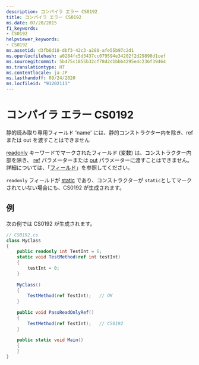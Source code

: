 ```yaml
---
description: コンパイラ エラー CS0192
title: コンパイラ エラー CS0192
ms.date: 07/20/2015
f1_keywords:
- CS0192
helpviewer_keywords:
- CS0192
ms.assetid: d3fb6d18-dbf3-42c3-a280-afe55b97c2d1
ms.openlocfilehash: a0284fc5d3437cc079594e34202f2d29898d1cef
ms.sourcegitcommit: 5b475c1855b32cf78d2d1bbb4295e4c236f39464
ms.translationtype: HT
ms.contentlocale: ja-JP
ms.lasthandoff: 09/24/2020
ms.locfileid: "91202111"
---
```

# <a name="compiler-error-cs0192"></a>コンパイラ エラー CS0192

静的読み取り専用フィールド 'name' には、静的コンストラクター内を除き、ref または out を渡すことはできません  
  
 [readonly](../language-reference/keywords/readonly.md) キーワードでマークされたフィールド (変数) は、コンストラクター内部を除き、 [ref](../language-reference/keywords/ref.md) パラメーターまたは [out](../language-reference/keywords/out-parameter-modifier.md) パラメーターに渡すことはできません。 詳細については、「[フィールド](../programming-guide/classes-and-structs/fields.md)」を参照してください。  
  
 `readonly` フィールドが [static](../language-reference/keywords/static.md) であり、コンストラクターが `static`としてマークされていない場合にも、CS0192 が生成されます。  
  
## <a name="example"></a>例  

 次の例では CS0192 が生成されます。  
  
```csharp
// CS0192.cs  
class MyClass  
{  
    public readonly int TestInt = 6;  
    static void TestMethod(ref int testInt)  
    {  
        testInt = 0;  
    }  
  
    MyClass()  
    {  
        TestMethod(ref TestInt);   // OK  
    }  
  
    public void PassReadOnlyRef()  
    {  
        TestMethod(ref TestInt);   // CS0192  
    }  
  
    public static void Main()  
    {  
    }  
}  
```
